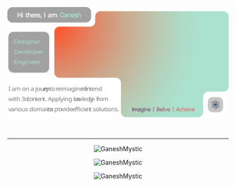 <a href="#"> <img  src="./SVG/jelly2.svg" alt="Image" ></a>

<br/>
<hr/>
<p align="center">
  <img src="https://github-readme-stats.vercel.app/api/top-langs?username=GaneshMystic&show_icons=true&locale=en&layout=compact" alt="GaneshMystic" />
</p>

<p align="center">
  <img width="380" src="https://github-readme-stats.vercel.app/api?username=GaneshMystic&show_icons=true&locale=en" alt="GaneshMystic" />
</p>

<p align="center">
  <img width="610px" src="https://github-readme-streak-stats.herokuapp.com/?user=GaneshMystic&" alt="GaneshMystic" />
</p>
